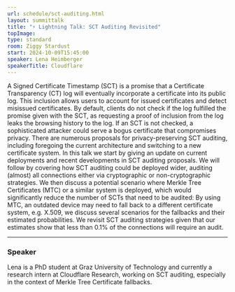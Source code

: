 ```yaml
---
url: schedule/sct-auditing.html
layout: summittalk
title: "⚡ Lightning Talk: SCT Auditing Revisited"
topImage:
type: standard
room: Ziggy Stardust
start: 2024-10-09T15:45:00
speaker: Lena Heimberger
speakerTitle: Cloudflare
---
```


<div class="font-google font-medium">

A Signed Certificate Timestamp (SCT) is a promise that a Certificate Transparency (CT) log will eventually incorporate a certificate into its public log. This inclusion allows users to account for issued certificates and detect misissued certificates. By default, clients do not check if the log fulfilled the promise given with the SCT, as requesting a proof of inclusion from the log leaks the browsing history to the log. If an SCT is not checked, a sophisticated attacker could serve a bogus certificate that compromises privacy. There are numerous proposals for privacy-preserving SCT auditing, including foregoing the current architecture and switching to a new certificate system. 
In this talk we start by giving an update on current deployments and recent developments in SCT auditing proposals. We will follow by covering how SCT auditing could be deployed wider, auditing (almost) all connections either via cryptographic or non-cryptographic strategies. We then discuss a potential scenario where Merkle Tree Certificates (MTC) or a similar system is deployed, which would significantly reduce the number of SCTs that need to be audited: By using MTC, an outdated device may need to fall back to a different certificate system, e.g. X.509, we discuss several scenarios for the fallbacks and their estimated probabilities. We revisit SCT auditing strategies given that our estimates show that less than 0.1% of the connections will require an audit. 

---

### Speaker

Lena is a PhD student at Graz University of Technology and currently a research intern at Cloudflare Research, working on SCT auditing, especially in the context of Merkle Tree Certificate fallbacks. 

</div>